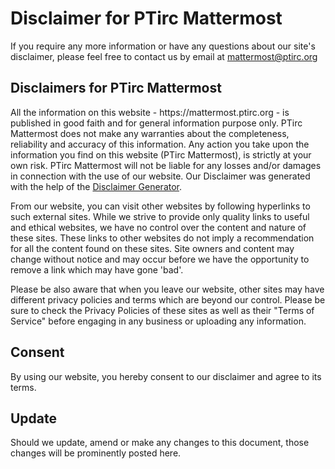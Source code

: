 <h1>Disclaimer for PTirc Mattermost</h1>

<p>If you require any more information or have any questions about our site's disclaimer, please feel free to contact us by email at <a href="mailto:mattermost@ptirc.org">mattermost@ptirc.org</a></p>

<h2>Disclaimers for PTirc Mattermost</h2>

<p>All the information on this website - https://mattermost.ptirc.org - is published in good faith and for general information purpose only. PTirc Mattermost does not make any warranties about the completeness, reliability and accuracy of this information. Any action you take upon the information you find on this website (PTirc Mattermost), is strictly at your own risk. PTirc Mattermost will not be liable for any losses and/or damages in connection with the use of our website. Our Disclaimer was generated with the help of the <a href="https://www.privacypolicyonline.com/disclaimer-generator/">Disclaimer Generator</a>.</p>

<p>From our website, you can visit other websites by following hyperlinks to such external sites. While we strive to provide only quality links to useful and ethical websites, we have no control over the content and nature of these sites. These links to other websites do not imply a recommendation for all the content found on these sites. Site owners and content may change without notice and may occur before we have the opportunity to remove a link which may have gone 'bad'.</p>

<p>Please be also aware that when you leave our website, other sites may have different privacy policies and terms which are beyond our control. Please be sure to check the Privacy Policies of these sites as well as their "Terms of Service" before engaging in any business or uploading any information.</p>

<h2>Consent</h2>

<p>By using our website, you hereby consent to our disclaimer and agree to its terms.</p>

<h2>Update</h2>

<p>Should we update, amend or make any changes to this document, those changes will be prominently posted here.</p>
